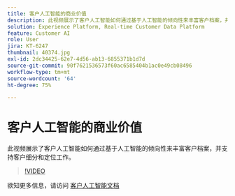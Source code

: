 ```yaml
---
title: 客户人工智能的商业价值
description: 此视频展示了客户人工智能如何通过基于人工智能的倾向性来丰富客户档案，并支持客户细分和定位工作。
solution: Experience Platform, Real-time Customer Data Platform
feature: Customer AI
role: User
jira: KT-6247
thumbnail: 40374.jpg
exl-id: 2dc34425-62e7-4d56-ab13-6855371b1d7d
source-git-commit: 90f7621536573f60ac6585404b1ac0e49cb08496
workflow-type: tm+mt
source-wordcount: '64'
ht-degree: 75%

---
```


# 客户人工智能的商业价值

此视频展示了客户人工智能如何通过基于人工智能的倾向性来丰富客户档案，并支持客户细分和定位工作。

>[!VIDEO](https://video.tv.adobe.com/v/40374?quality=12&learn=on)

欲知更多信息，请访问 [客户人工智能文档](https://experienceleague.adobe.com/docs/experience-platform/intelligent-services/customer-ai/overview.html)
